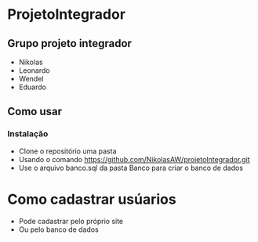 # ProjetoIntegrador
## Grupo projeto integrador
* Nikolas
* Leonardo
* Wendel
* Eduardo

## Como usar 
### Instalação
* Clone o repositório uma pasta
* Usando o comando https://github.com/NikolasAW/projetoIntegrador.git
* Use o arquivo banco.sql da pasta Banco para criar o banco de dados

# Como cadastrar usúarios
* Pode cadastrar pelo próprio site
* Ou pelo banco de dados

